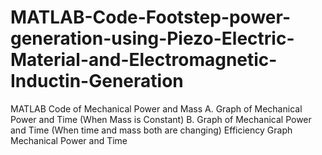 # MATLAB-Code-Footstep-power-generation-using-Piezo-Electric-Material-and-Electromagnetic-Inductin-Generation
MATLAB Code of Mechanical Power and Mass
A. Graph of Mechanical Power and Time (When Mass is Constant)
B. Graph of Mechanical Power and Time (When time and mass both are changing)
Efficiency Graph Mechanical Power and Time 
